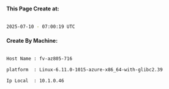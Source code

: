 
   
#### This Page Create at:

```bash

2025-07-10 - 07:00:19 UTC

```

#### Create By Machine:

```bash

Host Name : fv-az805-716

platform  : Linux-6.11.0-1015-azure-x86_64-with-glibc2.39

Ip Local  : 10.1.0.46

```

